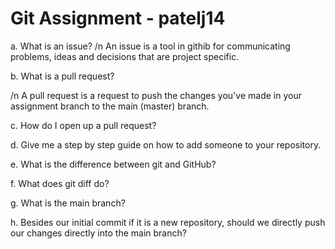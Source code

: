 # Git Assignment - patelj14

a. What is an issue?
 /n An issue is a tool in githib for communicating problems, ideas and decisions that are project specific. 

b. What is a pull request?

/n A pull request is a request to push the changes you've made in your assignment branch to the main (master) branch.  

c. How do I open up a pull request?




d. Give me a step by step guide on how to add someone to your repository.

e. What is the difference between git and GitHub?

f. What does git diff do?

g. What is the main branch?

h. Besides our initial commit if it is a new repository, should we directly push our changes directly into the main branch?
